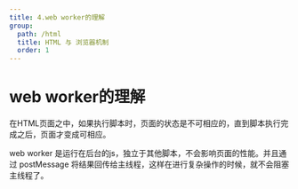 ```yaml
---
title: 4.web worker的理解
group:
  path: /html
  title: HTML 与 浏览器机制
  order: 1
---
```

# web worker的理解

在HTML页面之中，如果执行脚本时，页面的状态是不可相应的，直到脚本执行完成之后，页面才变成可相应。

web worker 是运行在后台的js，独立于其他脚本，不会影响页面的性能。并且通过 postMessage 将结果回传给主线程，这样在进行复杂操作的时候，就不会阻塞主线程了。

